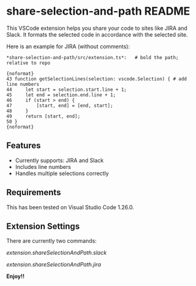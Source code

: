 # share-selection-and-path README

This VSCode extension helps you share your code to sites like JIRA and Slack.
It formats the selected code in accordance with the selected site.

Here is an example for JIRA (without comments):

```
*share-selection-and-path/src/extension.ts*:   # bold the path; relative to repo

{noformat}
43 function getSelectionLines(selection: vscode.Selection) { # add line numbers
44     let start = selection.start.line + 1;
45     let end = selection.end.line + 1;
46     if (start > end) {
47         [start, end] = [end, start];
48     }
49     return [start, end];
50 }
{noformat}
```

## Features

* Currently supports: JIRA and Slack
* Includes line numbers
* Handles multiple selections correctly

## Requirements

This has been tested on Visual Studio Code 1.26.0.

## Extension Settings

There are currently two commands:

*extension.shareSelectionAndPath.slack*

*extension.shareSelectionAndPath.jira*

**Enjoy!!**
